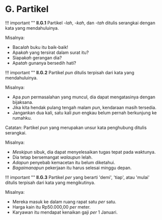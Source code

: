 # G. Partikel

!!! important ""
	**II.G.1** Partikel *-lah*, *-kah*, dan *-tah* ditulis serangkai dengan kata yang mendahuluinya.

Misalnya:

- Baca*lah* buku itu baik-baik!
- Apa*kah* yang tersirat dalam surat itu?
- Siapa*kah* gerangan dia?
- Apa*tah* gunanya bersedih hati?

!!! important ""
	**II.G.2** Partikel *pun* ditulis terpisah dari kata yang mendahuluinya.

Misalnya:

- Apa *pun* permasalahan yang muncul, dia dapat mengatasinya dengan bijaksana.
- Jika kita hendak pulang tengah malam *pun*, kendaraan masih tersedia.
- Jangankan dua kali, satu kali *pun* engkau belum pernah berkunjung ke rumahku.

Catatan: Partikel *pun* yang merupakan unsur kata penghubung ditulis serangkai.

Misalnya:

- *Meskipun* sibuk, dia dapat menyelesaikan tugas tepat pada waktunya.
- Dia tetap bersemangat *walaupun* lelah.
- *Adapun* penyebab kemacetan itu belum diketahui.
- *Bagaimanapun* pekerjaan itu harus selesai minggu depan.

!!! important ""
	**II.G.3** Partikel *per* yang berarti 'demi', 'tiap', atau 'mulai' ditulis terpisah dari kata yang mengikutinya.

Misalnya:

- Mereka masuk ke dalam ruang rapat satu *per* satu.
- Harga kain itu Rp50.000,00 *per* meter.
- Karyawan itu mendapat kenaikan gaji *per* 1 Januari.
